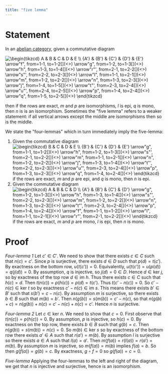 ```yaml
---
title: "five lemma"
---
```


# Statement

In an [abelian category](<>), given a commutative diagram 

<img align="center" src="https://i.upmath.me/svg/%5Cbegin%7Btikzcd%7D%0A%09A%20%26%20B%20%26%20C%20%26%20D%20%26%20E%20%5C%5C%0A%09%7BA'%7D%20%26%20%7BB'%7D%20%26%20%7BC'%7D%20%26%20%7BD'%7D%20%26%20%7BE'%7D%0A%09%5Carrow%5B%22f%22%2C%20from%3D1-1%2C%20to%3D1-2%5D%0A%09%5Carrow%5B%22g%22%2C%20from%3D1-2%2C%20to%3D1-3%5D%0A%09%5Carrow%5B%22h%22%2C%20from%3D1-3%2C%20to%3D1-4%5D%0A%09%5Carrow%5B%22r%22'%2C%20from%3D2-1%2C%20to%3D2-2%5D%0A%09%5Carrow%5B%22s%22'%2C%20from%3D2-2%2C%20to%3D2-3%5D%0A%09%5Carrow%5B%22l%22%2C%20from%3D1-1%2C%20to%3D2-1%5D%0A%09%5Carrow%5B%22m%22%2C%20from%3D1-2%2C%20to%3D2-2%5D%0A%09%5Carrow%5B%22n%22%2C%20from%3D1-3%2C%20to%3D2-3%5D%0A%09%5Carrow%5B%22j%22%2C%20from%3D1-4%2C%20to%3D1-5%5D%0A%09%5Carrow%5B%22t%22'%2C%20from%3D2-3%2C%20to%3D2-4%5D%0A%09%5Carrow%5B%22u%22'%2C%20from%3D2-4%2C%20to%3D2-5%5D%0A%09%5Carrow%5B%22p%22%2C%20from%3D1-4%2C%20to%3D2-4%5D%0A%09%5Carrow%5B%22q%22%2C%20from%3D1-5%2C%20to%3D2-5%5D%0A%5Cend%7Btikzcd%7D" alt="\begin{tikzcd}
	A &amp; B &amp; C &amp; D &amp; E \\
	{A'} &amp; {B'} &amp; {C'} &amp; {D'} &amp; {E'}
	\arrow&quot;f&quot;, from=1-1, to=1-2[](<>)
	\arrow&quot;g&quot;, from=1-2, to=1-3[](<>)
	\arrow&quot;h&quot;, from=1-3, to=1-4[](<>)
	\arrow&quot;r&quot;', from=2-1, to=2-2[](<>)
	\arrow&quot;s&quot;', from=2-2, to=2-3[](<>)
	\arrow&quot;l&quot;, from=1-1, to=2-1[](<>)
	\arrow&quot;m&quot;, from=1-2, to=2-2[](<>)
	\arrow&quot;n&quot;, from=1-3, to=2-3[](<>)
	\arrow&quot;j&quot;, from=1-4, to=1-5[](<>)
	\arrow&quot;t&quot;', from=2-3, to=2-4[](<>)
	\arrow&quot;u&quot;', from=2-4, to=2-5[](<>)
	\arrow&quot;p&quot;, from=1-4, to=2-4[](<>)
	\arrow&quot;q&quot;, from=1-5, to=2-5[](<>)
\end{tikzcd}" />

then if the rows are exact, $m$ and $p$ are isomorphisms, $l$ is epi, $q$ is mono, then $n$ is is an isomorphism. Sometimes the "five lemma" refers to a weaker statement: if all vertical arrows except the middle are isomorphisms then so is the middle.

We state the "four-lemmas" which in turn immediately imply the five-lemma:
1. Given the commutative diagram 
<img align="center" src="https://i.upmath.me/svg/%5Cbegin%7Btikzcd%7D%0A%09B%20%26%20C%20%26%20D%20%26%20E%20%5C%5C%0A%09%7BB'%7D%20%26%20%7BC'%7D%20%26%20%7BD'%7D%20%26%20%7BE'%7D%0A%09%5Carrow%5B%22g%22%2C%20from%3D1-1%2C%20to%3D1-2%5D%0A%09%5Carrow%5B%22h%22%2C%20from%3D1-2%2C%20to%3D1-3%5D%0A%09%5Carrow%5B%22s%22'%2C%20from%3D2-1%2C%20to%3D2-2%5D%0A%09%5Carrow%5B%22m%22%2C%20from%3D1-1%2C%20to%3D2-1%5D%0A%09%5Carrow%5B%22n%22%2C%20from%3D1-2%2C%20to%3D2-2%5D%0A%09%5Carrow%5B%22j%22%2C%20from%3D1-3%2C%20to%3D1-4%5D%0A%09%5Carrow%5B%22t%22'%2C%20from%3D2-2%2C%20to%3D2-3%5D%0A%09%5Carrow%5B%22u%22'%2C%20from%3D2-3%2C%20to%3D2-4%5D%0A%09%5Carrow%5B%22p%22%2C%20from%3D1-3%2C%20to%3D2-3%5D%0A%09%5Carrow%5B%22q%22%2C%20from%3D1-4%2C%20to%3D2-4%5D%0A%5Cend%7Btikzcd%7D" alt="\begin{tikzcd}
	B &amp; C &amp; D &amp; E \\
	{B'} &amp; {C'} &amp; {D'} &amp; {E'}
	\arrow&quot;g&quot;, from=1-1, to=1-2[](<>)
	\arrow&quot;h&quot;, from=1-2, to=1-3[](<>)
	\arrow&quot;s&quot;', from=2-1, to=2-2[](<>)
	\arrow&quot;m&quot;, from=1-1, to=2-1[](<>)
	\arrow&quot;n&quot;, from=1-2, to=2-2[](<>)
	\arrow&quot;j&quot;, from=1-3, to=1-4[](<>)
	\arrow&quot;t&quot;', from=2-2, to=2-3[](<>)
	\arrow&quot;u&quot;', from=2-3, to=2-4[](<>)
	\arrow&quot;p&quot;, from=1-3, to=2-3[](<>)
	\arrow&quot;q&quot;, from=1-4, to=2-4[](<>)
\end{tikzcd}" />
if the rows are exact, $m$ and $p$ are epi, and $q$ is mono, then $n$ is epi.
2. Given the commutative diagram
<img align="center" src="https://i.upmath.me/svg/%5Cbegin%7Btikzcd%7D%0A%09A%20%26%20B%20%26%20C%20%26%20D%20%5C%5C%0A%09%7BA'%7D%20%26%20%7BB'%7D%20%26%20%7BC'%7D%20%26%20%7BD'%7D%0A%09%5Carrow%5B%22g%22%2C%20from%3D1-2%2C%20to%3D1-3%5D%0A%09%5Carrow%5B%22h%22%2C%20from%3D1-3%2C%20to%3D1-4%5D%0A%09%5Carrow%5B%22s%22'%2C%20from%3D2-2%2C%20to%3D2-3%5D%0A%09%5Carrow%5B%22m%22%2C%20from%3D1-2%2C%20to%3D2-2%5D%0A%09%5Carrow%5B%22n%22%2C%20from%3D1-3%2C%20to%3D2-3%5D%0A%09%5Carrow%5B%22t%22'%2C%20from%3D2-3%2C%20to%3D2-4%5D%0A%09%5Carrow%5B%22p%22%2C%20from%3D1-4%2C%20to%3D2-4%5D%0A%09%5Carrow%5B%22f%22%2C%20from%3D1-1%2C%20to%3D1-2%5D%0A%09%5Carrow%5B%22l%22%2C%20from%3D1-1%2C%20to%3D2-1%5D%0A%09%5Carrow%5B%22r%22'%2C%20from%3D2-1%2C%20to%3D2-2%5D%0A%5Cend%7Btikzcd%7D" alt="\begin{tikzcd}
	A &amp; B &amp; C &amp; D \\
	{A'} &amp; {B'} &amp; {C'} &amp; {D'}
	\arrow&quot;g&quot;, from=1-2, to=1-3[](<>)
	\arrow&quot;h&quot;, from=1-3, to=1-4[](<>)
	\arrow&quot;s&quot;', from=2-2, to=2-3[](<>)
	\arrow&quot;m&quot;, from=1-2, to=2-2[](<>)
	\arrow&quot;n&quot;, from=1-3, to=2-3[](<>)
	\arrow&quot;t&quot;', from=2-3, to=2-4[](<>)
	\arrow&quot;p&quot;, from=1-4, to=2-4[](<>)
	\arrow&quot;f&quot;, from=1-1, to=1-2[](<>)
	\arrow&quot;l&quot;, from=1-1, to=2-1[](<>)
	\arrow&quot;r&quot;', from=2-1, to=2-2[](<>)
\end{tikzcd}" />
if the rows are exact, $m$ and $p$ are mono, $l$ is epi, then $n$ is mono.


# Proof

*Four-lemma 1*
Let $c'\in C'$. We need to show that there exists $c\in C$ such that $n(c)=c'$. Since $p$ is surjective, there exists $d\in D$ such that $p(d)=t(c')$. By exactness on the bottom row, $u(t(c'))=0$. Equivalently, $u(t(c'))=u(p(d))=q(j(d))=0$. By assumption, $q$ is injective, so $j(d)=0\in D$. Hence $d\in\text{ker }j$, so by exactness of the top row $d\in\text{im }h$. Thus there exists $c\in C$ such that $h(c)=d$. Then $t(n(c))=p(h(c))=p(d)=t(c')$. Thus $t(c'-n(c))=0$. So $c'-n(c)\in\text{ker }t$ so by exactness $c'-n(c)\in\text{im }s$. This means there exists $b'\in B'$ such that $s(b')=c-n(c)$. By assumption $m$ is surjective, so there exists $b\in B$ such that $m(b)=b'$. Then $n(g(b))=s(m(b))=c'-n(c)$, so that $n(g(b)+c)=n(g(b))+n(c)=c'-n(c)+n(c)=c'$. Hence $n$ is surjective.

*Four-lemma 2*
Let $c\in \text{ker }n$. We need to show that $c=0$. First observe that $t(n(c))=p(h(c))=0$. By assumption, $p$ is injective, so $h(c)=0$. By exactness on the top row, there exists $b\in B$ such that $g(b)=c$. Then $n(g(b))=s(m(b))=n(c)=0$. So $m(b)\in\text{ker }s$ so by exactness of the bottom row there exists $a'\in A$ such that $r(a')=m(b)$. By assumption $l$ is surjective so there exists $a\in A$ such that $l(a)=a'$. Then $m(f(a))=r(l(a))=r(a')=m(b)$. By assumption $m$ is injective, so $m(f(a))=m(b)$ implies $f(a)=b$. So then $g(f(a))=g(b)=c$. By exactness, $g\circ f=0$ so $g(f(a))=c=0$.

*Five-lemma*
Applying the four-lemmas to the left and right of the diagram, we get that $n$ is injective and surjective, hence is an isomorphism.
